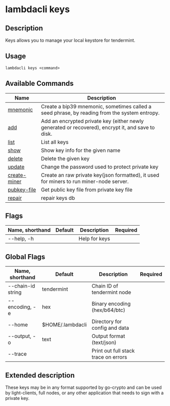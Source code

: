 # lambdacli keys

## Description

Keys allows you to manage your local keystore for tendermint.

## Usage

```shell
lambdacli keys <command>
```

## Available Commands

| Name                    | Description                                                                                  |
| ----------------------- | -------------------------------|
| [mnemonic](mnemonic.md) | Create a bip39 mnemonic, sometimes called a seed phrase, by reading from the system entropy. |
| [add](add.md)           |  Add an encrypted private key (either newly generated or recovered), encrypt it, and save to disk. | 
| [list](list.md)         | List all keys                                                                                |
| [show](show.md)         | Show key info for the given name                                                             |
| [delete](delete.md)     | Delete the given key                                                                         |
| [update](update.md)     | Change the password used to protect private key                                              |
| [create-miner](create_miner.md)     | Create an raw private key(json formatted), it used for miners to run miner-node server.|
| [pubkey-file](pubkey-file.md)     | Get public key file from private key file                       |
| [repair](repair.md)     | repair keys db                       |

## Flags

| Name, shorthand | Default | Description   | Required |
| --------------- | ------- | ------------- | -------- |
| --help, -h      |         | Help for keys |          |

## Global Flags

| Name, shorthand | Default        | Description                            | Required |
| --------------- | -------------- | -------------------------------------- | -------- |
| --chain-id string | tendermint   | Chain ID of tendermint node |          |
| --encoding, -e  | hex            | Binary encoding (hex/b64/btc) |          |
| --home          | $HOME/.lambdacli | Directory for config and data |          |
| --output, -o    | text           | Output format (text/json)     |          |
| --trace         |                | Print out full stack trace on errors   |          |

## Extended description

These keys may be in any format supported by go-crypto and can be used by light-clients, full nodes, or any other application that needs to sign with a private key.
